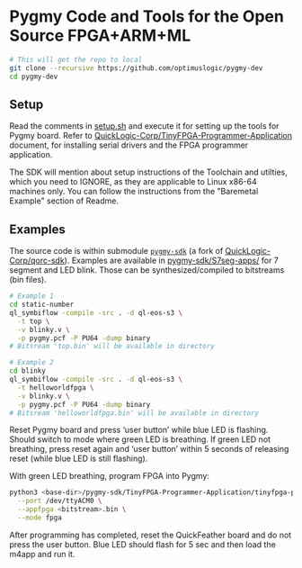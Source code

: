 # Pygmy Code and Tools for the Open Source FPGA+ARM+ML

```sh
# This will get the repo to local
git clone --recursive https://github.com/optimuslogic/pygmy-dev
cd pygmy-dev
```

## Setup

Read the comments in [setup.sh](setup.sh) and execute it for setting up the tools for Pygmy board. Refer to [QuickLogic-Corp/TinyFPGA-Programmer-Application](https://github.com/QuickLogic-Corp/TinyFPGA-Programmer-Application) document, for installing serial drivers and the FPGA programmer application.

The SDK will mention about setup instructions of the Toolchain and utilties, which you need to IGNORE, as they are applicable to Linux x86-64 machines only. You can follow the instructions from the "Baremetal Example" section of Readme.

## Examples

The source code is within submodule [`pygmy-sdk`](pygmy-sdk) (a fork of [QuickLogic-Corp/qorc-sdk](https://github.com/QuickLogic-Corp/qorc-sdk)). Examples are available in [pygmy-sdk/S7seg-apps/](pygmy-sdk/S7seg-apps) for 7 segment and LED blink. Those can be synthesized/compiled to bitstreams (bin files).

```sh
# Example 1
cd static-number
ql_symbiflow -compile -src . -d ql-eos-s3 \
  -t top \
  -v blinky.v \
  -p pygmy.pcf -P PU64 -dump binary
# Bitsream 'top.bin' will be available in directory
```

```sh
# Example 2
cd blinky
ql_symbiflow -compile -src . -d ql-eos-s3 \
  -t helloworldfpga \
  -v blinky.v \
  -p pygmy.pcf -P PU64 -dump binary
# Bitsream 'helloworldfpga.bin' will be available in directory
```

Reset Pygmy board and press ‘user button’ while blue LED is flashing. Should switch to mode where green LED is breathing. If green LED not breathing, press reset again and ‘user button’ within 5 seconds of releasing reset (while blue LED is still flashing).

With green LED breathing, program FPGA into Pygmy:

```sh
python3 <base-dir>/pygmy-sdk/TinyFPGA-Programmer-Application/tinyfpga-programmer-gui.py \
  --port /dev/ttyACM0 \
  --appfpga <bitstream>.bin \
  --mode fpga
```

After programming has completed, reset the QuickFeather board and do not press the user button.
Blue LED should flash for 5 sec and then load the m4app and run it.
